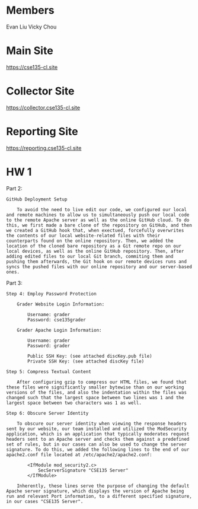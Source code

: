 # Members
Evan Liu
Vicky Chou

# Main Site
https://cse135-cl.site

# Collector Site
https://collector.cse135-cl.site

# Reporting Site
https://reporting.cse135-cl.site

# HW 1

Part 2:

    GitHub Deployment Setup

        To avoid the need to live edit our code, we configured our local and remote machines to allow us to simultaneously push our local code to the remote Apache server as well as the online GitHub cloud. To do this, we first made a bare clone of the repository on GitHub, and then we created a GitHub hook that, when exectued, forcefully overwrites the contents of our local website-related files with their counterparts found on the online repository. Then, we added the location of the cloned bare repository as a Git remote repo on our local devices, as well as the online GitHub repository. Then, after adding edited files to our local Git branch, commiting them and pushing them afterwards, the Git hook on our remote devices runs and syncs the pushed files with our online repository and our server-based ones.

Part 3:

    Step 4: Employ Password Protection

        Grader Website Login Information:

            Username: grader
            Password: cse135grader

        Grader Apache Login Information:

            Username: grader
            Password: grader

            Public SSH Key: (see attached discKey.pub file)
            Private SSH Key: (see attached discKey file)
    
    Step 5: Compress Textual Content

        After configuring gzip to compress our HTML files, we found that these files were significantly smaller bytewise than on our working versions of the files, and also the indentation within the files was changed such that the largest space between two lines was 1 and the largest space between two characters was 1 as well.

    Step 6: Obscure Server Identity

        To obscure our server identity when viewing the response headers sent by our website, our team installed and utilized the ModSecurity application, which is an application that typically moderates request headers sent to an Apache server and checks them against a predefined set of rules, but in our cases can also be used to change the server signature. To do this, we added the following lines to the end of our apache2.conf file located at /etc/apache2/apache2.conf:

            <IfModule mod_security2.c>
                SecServerSignature "CSE135 Server"
            </IfModule>

        Inherently, these lines serve the purpose of changing the default Apache server signature, which displays the version of Apache being run and relevant Port information, to a different specified signature, in our cases "CSE135 Server".